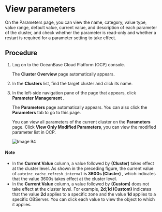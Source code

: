 # View parameters

On the Parameters page, you can view the name, category, value type, value range, default value, current value, and description of each parameter of the cluster, and check whether the parameter is read-only and whether a restart is required for a parameter setting to take effect.

## Procedure

1. Log on to the OceanBase Cloud Platform (OCP) console.

   The **Cluster Overview** page automatically appears.

2. In the **Clusters** list, find the target cluster and click its name.

3. In the left-side navigation pane of the page that appears, click **Parameter Management** .

   The **Parameters** page automatically appears. You can also click the **Parameters** tab to go to this page.

   You can view all parameters of the current cluster on the **Parameters** page. Click **View Only Modified Parameters**, you can view the modified parameter list in OCP.

   ![Image 94](https://obbusiness-private.oss-cn-shanghai.aliyuncs.com/doc/img/ocp/401/%E9%9B%86%E7%BE%A4%E5%8F%82%E6%95%B02.png)

  <main id="notice" type='explain'>
    <h4>Note</h4>
    <ul>
    <li>In the <strong>Current Value</strong> column, a value followed by <strong>(Cluster)</strong> takes effect at the cluster level. As shown in the preceding figure, the current value of <code>autoinc_cache_refresh_interval</code> is <strong>3600s (Cluster)</strong> , which indicates that the value 3600s takes effect at the cluster level.</li>
    <li>In the <strong>Current Value</strong> column, a value followed by <strong>(Custom)</strong> does not take effect at the cluster level. For example, <strong>2d;1d (Custom)</strong> indicates that the value <strong>2d</strong> applies to a specific zone and the value <strong>1d</strong> applies to a specific OBServer. You can click each value to view the object to which it applies.</li>
    </ul>
  </main>
